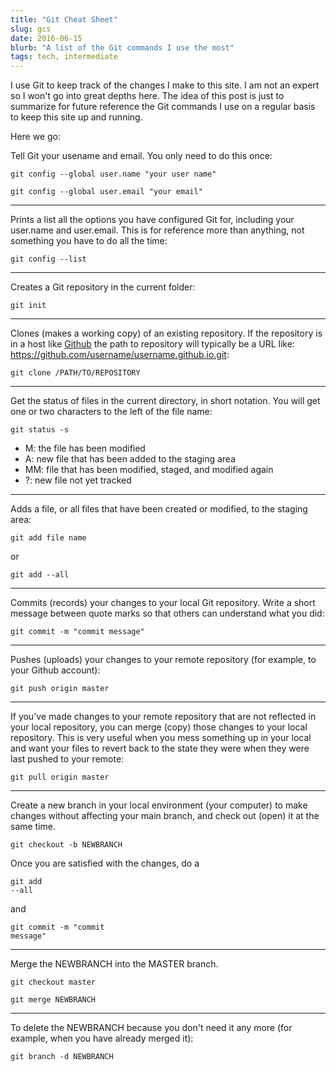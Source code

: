 ```yaml
---
title: "Git Cheat Sheet"
slug: gcs
date: 2016-06-15
blurb: "A list of the Git commands I use the most"
tags: tech, intermediate
---
```


I use Git to keep track of the changes I make to this site. I am not an expert so I won't go into great depths here. The idea of this post is just to summarize for future reference the Git commands I use on a regular basis to keep this site up and running. 

Here we go:

Tell Git your usename and email. You only need to do this once:

<pre><code>git config --global user.name "your user name"</code></pre>

<pre><code>git config --global user.email "your email"</code></pre>

-----

Prints a list all the options you have configured Git for, including your user.name and user.email. This is for reference more than anything, not something you have to do all the time:

<pre><code>git config --list</code></pre>

-----

Creates a Git repository in the current folder:

<pre><code>git init</code></pre>

-----

Clones (makes a working copy) of an existing repository. If the repository is in a host like [Github](http://www.github.com) the path to repository will typically be a URL like: https://github.com/username/username.github.io.git:

<pre><code>git clone /PATH/TO/REPOSITORY</code></pre>

-----

Get the status of files in the current directory, in short notation. You will get one or two characters to the left of the file name: 

<pre><code>git status -s</code></pre>

* M: the file has been modified
* A: new file that has been added to the staging area
* MM: file that has been modified, staged, and modified again
* ?: new file not yet tracked

-----

Adds a file, or all files that have been created or modified, to the staging area:

<pre><code>git add file name</code></pre>

or

<pre><code>git add --all</code></pre>

-----

Commits (records) your changes to your local Git repository. Write a short message between quote marks so that others can understand what you did:

<pre><code>git commit -m "commit message"</code></pre>

-----

Pushes (uploads) your changes to your remote repository (for example, to your Github account):

<pre><code>git push origin master</code></pre>

-----

If you've made changes to your remote repository that are not reflected in your local repository, you can merge (copy) those changes to your local repository. This is very useful when you mess something up in your local and want your files to revert back to the state they were when they were last pushed to your remote:

<pre><code>git pull origin master</code></pre>

-----

Create a new branch in your local environment (your computer) to make changes without affecting your main branch, and check out (open) it at the same time.

<pre><code>git checkout -b NEWBRANCH</code></pre>

Once you are satisfied with the changes, do a <pre><code>git add --all</code></pre> and <pre><code>git commit -m "commit message"</code></pre>

-----

Merge the NEWBRANCH into the MASTER branch.

<pre><code>git checkout master</code></pre>

<pre><code>git merge NEWBRANCH</code></pre>

-----

To delete the NEWBRANCH because you don't need it any more (for example, when you have already merged it):

<pre><code>git branch -d NEWBRANCH</code></pre>
